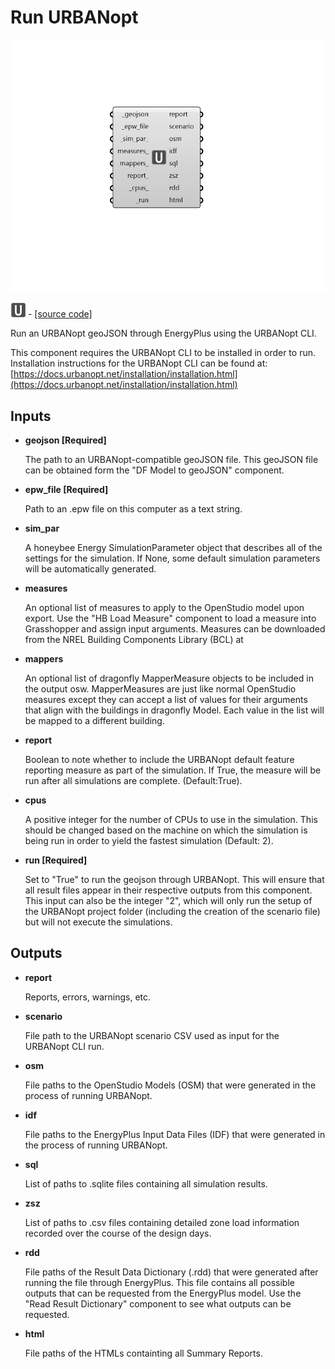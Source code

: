 # Run URBANopt

![](../../.gitbook/assets/Run_URBANopt.png)

![](../../.gitbook/assets/Run_URBANopt%20%282%29.png) - [\[source code\]](https://github.com/ladybug-tools/dragonfly-grasshopper/blob/master/dragonfly_grasshopper/src//DF%20Run%20URBANopt.py)

Run an URBANopt geoJSON through EnergyPlus using the URBANopt CLI.

This component requires the URBANopt CLI to be installed in order to run. Installation instructions for the URBANopt CLI can be found at: [https://docs.urbanopt.net/installation/installation.html](https://docs.urbanopt.net/installation/installation.html)

## Inputs

* **geojson \[Required\]**

  The path to an URBANopt-compatible geoJSON file. This geoJSON file can be obtained form the "DF Model to geoJSON" component. 

* **epw\_file \[Required\]**

  Path to an .epw file on this computer as a text string. 

* **sim\_par**

  A honeybee Energy SimulationParameter object that describes all of the settings for the simulation. If None, some default simulation parameters will be automatically generated. 

* **measures**

  An optional list of measures to apply to the OpenStudio model upon export. Use the "HB Load Measure" component to load a measure into Grasshopper and assign input arguments. Measures can be downloaded from the NREL Building Components Library \(BCL\) at 

* **mappers**

  An optional list of dragonfly MapperMeasure objects to be included in the output osw. MapperMeasures are just like normal OpenStudio measures except they can accept a list of values for their arguments that align with the buildings in dragonfly Model. Each value in the list will be mapped to a different building. 

* **report**

  Boolean to note whether to include the URBANopt default feature reporting measure as part of the simulation. If True, the measure will be run after all simulations are complete. \(Default:True\). 

* **cpus**

  A positive integer for the number of CPUs to use in the simulation. This should be changed based on the machine on which the simulation is being run in order to yield the fastest simulation \(Default: 2\). 

* **run \[Required\]**

  Set to "True" to run the geojson through URBANopt. This will ensure that all result files appear in their respective outputs from this component. This input can also be the integer "2", which will only run the setup of the URBANopt project folder \(including the creation of the scenario file\) but will not execute the simulations. 

## Outputs

* **report**

  Reports, errors, warnings, etc. 

* **scenario**

  File path to the URBANopt scenario CSV used as input for the URBANopt CLI run. 

* **osm**

  File paths to the OpenStudio Models \(OSM\) that were generated in the process of running URBANopt. 

* **idf**

  File paths to the EnergyPlus Input Data Files \(IDF\) that were generated in the process of running URBANopt. 

* **sql**

  List of paths to .sqlite files containing all simulation results. 

* **zsz**

  List of paths to .csv files containing detailed zone load information recorded over the course of the design days. 

* **rdd**

  File paths of the Result Data Dictionary \(.rdd\) that were generated after running the file through EnergyPlus.  This file contains all possible outputs that can be requested from the EnergyPlus model. Use the "Read Result Dictionary" component to see what outputs can be requested. 

* **html**

  File paths of the HTMLs containting all Summary Reports. 

